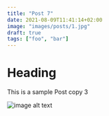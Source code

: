 ```yaml
---
title: "Post 7"
date: 2021-08-09T11:41:14+02:00
image: "images/posts/1.jpg"
draft: true
tags: ["foo", "bar"]
---
```


# Heading
This is a sample Post copy 3

![image alt text](/images/posts/1.jpg)